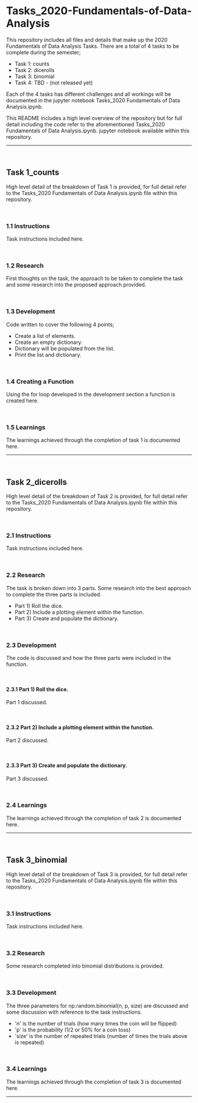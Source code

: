 # Tasks_2020-Fundamentals-of-Data-Analysis
This repository includes all files and details that make up the 2020 Fundamentals of Data Analysis Tasks. There are a total of 4 tasks to be complete during the semester;

- Task 1: counts
- Task 2: dicerolls
- Task 3: binomial
- Task 4: TBD - (not released yet)

Each of the 4 tasks has different challenges and all workings will be documented in the jupyter notebook Tasks_2020 Fundamentals of Data Analysis.ipynb.

This README includes a high level overview of the repository but for full detail including the code refer to the aforementioned Tasks_2020 Fundamentals of Data Analysis.ipynb. jupyter notebook available within this repository.

***

<br>

## Task 1_counts

High level detail of the breakdown of Task 1 is provided, for full detail refer to the Tasks_2020 Fundamentals of Data Analysis.ipynb file within this repository.

<br>

### 1.1 Instructions

Task instructions included here.

<br>

### 1.2 Research

First thoughts on the task, the approach to be taken to complete the task and some research into the proposed approach provided.

<br>

### 1.3 Development

Code written to cover the following 4 points;

- Create a list of elements.
- Create an empty dictionary.
- Dictionary will be populated from the list.
- Print the list and dictionary.

<br>

### 1.4 Creating a Function

Using the for loop developed in the development section a function is created here.

<br>

### 1.5 Learnings

The learnings achieved through the completion of task 1 is documented here.


***

<br>

## Task 2_dicerolls

High level detail of the breakdown of Task 2 is provided, for full detail refer to the Tasks_2020 Fundamentals of Data Analysis.ipynb file within this repository.

<br>

### 2.1 Instructions

Task instructions included here.

<br>

### 2.2 Research

The task is broken down into 3 parts. Some research into the best approach to complete the three parts is included.

- Part 1) Roll the dice.
- Part 2) Include a plotting element within the function.
- Part 3) Create and populate the dictionary.

<br>

### 2.3 Development

The code is discussed and how the three parts were included in the function.

<br>

#### 2.3.1 Part 1) Roll the dice.

Part 1 discussed.

<br>

#### 2.3.2 Part 2) Include a plotting element within the function.

Part 2 discussed.

<br>

#### 2.3.3 Part 3) Create and populate the dictionary.

Part 3 discussed.

<br>

### 2.4 Learnings
The learnings achieved through the completion of task 2 is documented here.

***

<br>

## Task 3_binomial

High level detail of the breakdown of Task 3 is provided, for full detail refer to the Tasks_2020 Fundamentals of Data Analysis.ipynb file within this repository.

<br>

### 3.1 Instructions

Task instructions included here.

<br>

### 3.2 Research

Some research completed into binomial distributions is provided.

<br>

### 3.3 Development
The three parameters for np.random.binomial(n, p, size) are discussed and some discussion with reference to the task instructions.

- 'n' is the number of trials (how many times the coin will be flipped)
- 'p' is the probability (1/2 or 50% for a coin toss)
- 'size' is the number of repeated trials (number of times the trials above is repeated)

<br>

### 3.4 Learnings
The learnings achieved through the completion of task 3 is documented here.

***

<br>